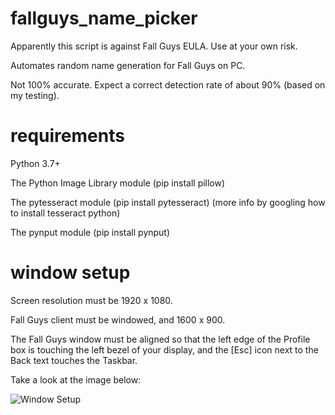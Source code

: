 # fallguys_name_picker
Apparently this script is against Fall Guys EULA. Use at your own risk.

Automates random name generation for Fall Guys on PC.

Not 100% accurate. Expect a correct detection rate of about 90% (based on my testing).

# requirements
Python 3.7+

The Python Image Library module (pip install pillow)

The pytesseract module (pip install pytesseract) (more info by googling how to install tesseract python)

The pynput module (pip install pynput)

# window setup
Screen resolution must be 1920 x 1080.

Fall Guys client must be windowed, and 1600 x 900.

The Fall Guys window must be aligned so that the left edge of the Profile box is touching the left bezel of your display, and the \[Esc\] icon next to the Back text touches the Taskbar.

Take a look at the image below:

![Window Setup](https://i.imgur.com/TXmKcCp.png)
